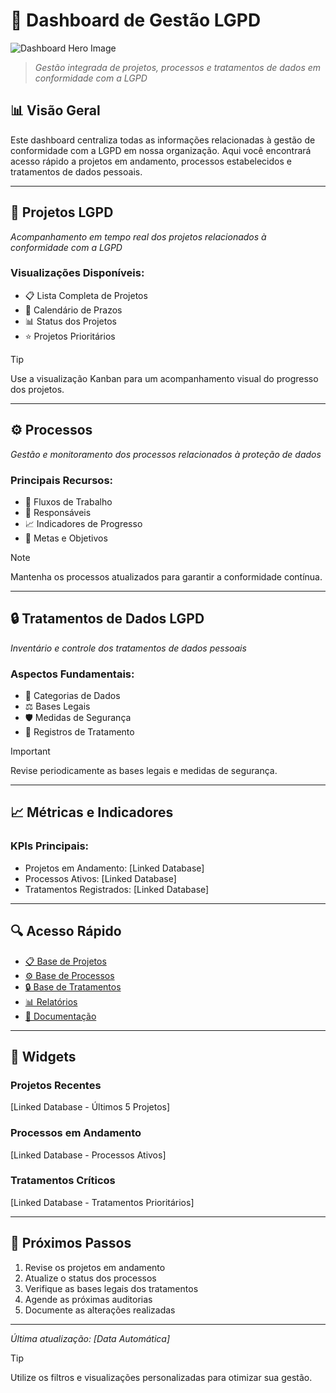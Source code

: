 # 🎯 Dashboard de Gestão LGPD

![Dashboard Hero Image](https://images.pexels.com/photos/3184465/pexels-photo-3184465.jpeg)

> *Gestão integrada de projetos, processos e tratamentos de dados em conformidade com a LGPD*

## 📊 Visão Geral

Este dashboard centraliza todas as informações relacionadas à gestão de conformidade com a LGPD em nossa organização. Aqui você encontrará acesso rápido a projetos em andamento, processos estabelecidos e tratamentos de dados pessoais.

---

## 🚀 Projetos LGPD
*Acompanhamento em tempo real dos projetos relacionados à conformidade com a LGPD*

### Visualizações Disponíveis:
- 📋 Lista Completa de Projetos
- 📅 Calendário de Prazos
- 📊 Status dos Projetos
- ⭐ Projetos Prioritários

> [!TIP]
> Use a visualização Kanban para um acompanhamento visual do progresso dos projetos.

---

## ⚙️ Processos
*Gestão e monitoramento dos processos relacionados à proteção de dados*

### Principais Recursos:
- 🔄 Fluxos de Trabalho
- 👥 Responsáveis
- 📈 Indicadores de Progresso
- 🎯 Metas e Objetivos

> [!NOTE]
> Mantenha os processos atualizados para garantir a conformidade contínua.

---

## 🔒 Tratamentos de Dados LGPD
*Inventário e controle dos tratamentos de dados pessoais*

### Aspectos Fundamentais:
- 📁 Categorias de Dados
- ⚖️ Bases Legais
- 🛡️ Medidas de Segurança
- 📝 Registros de Tratamento

> [!IMPORTANT]
> Revise periodicamente as bases legais e medidas de segurança.

---

## 📈 Métricas e Indicadores

### KPIs Principais:
- Projetos em Andamento: [Linked Database]
- Processos Ativos: [Linked Database]
- Tratamentos Registrados: [Linked Database]

---

## 🔍 Acesso Rápido

- [📋 Base de Projetos](#)
- [⚙️ Base de Processos](#)
- [🔒 Base de Tratamentos](#)
- [📊 Relatórios](#)
- [📝 Documentação](#)

---

## 📱 Widgets

### Projetos Recentes
[Linked Database - Últimos 5 Projetos]

### Processos em Andamento
[Linked Database - Processos Ativos]

### Tratamentos Críticos
[Linked Database - Tratamentos Prioritários]

---

## 🎯 Próximos Passos

1. Revise os projetos em andamento
2. Atualize o status dos processos
3. Verifique as bases legais dos tratamentos
4. Agende as próximas auditorias
5. Documente as alterações realizadas

---

*Última atualização: [Data Automática]*

> [!TIP]
> Utilize os filtros e visualizações personalizadas para otimizar sua gestão.
